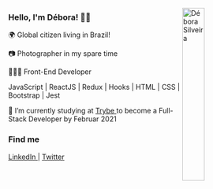 <img src="https://github.com/deboracosilveira/deboracosilveira/blob/master/octocat-debs.png" width="30%"
  alt="Débora Silveira" align="right" />

<h3>Hello, I'm Débora! 🤘🏽</h3>
<p> 🌍 Global citizen living in Brazil!</p>
<p> 📷 Photographer in my spare time</p>
<p> 👩🏽‍💻 Front-End Developer</p>
<p> JavaScript | ReactJS | Redux | Hooks | HTML | CSS | Bootstrap | Jest </p>
<p> 🚀 I’m currently studying at <a
    href="https://www.betrybe.com/" 
    alt="Trybe"
  >Trybe
  </a>  to become a Full-Stack Developer by Februar 2021</p>

### Find me

<p align="left">
  <a
    href="https://www.linkedin.com/in/deboracosilveira/" 
    alt="LinkedIn"
  >LinkedIn
  </a> | 
  <a
    href="mailto:deboracosilveira@gmail.com" 
    alt="email"
  >
  <a
    href="https://twitter.com/debscosilveira" 
    alt="Twitter"
    target="blank"
  >Twitter
  </a>
  </p>
